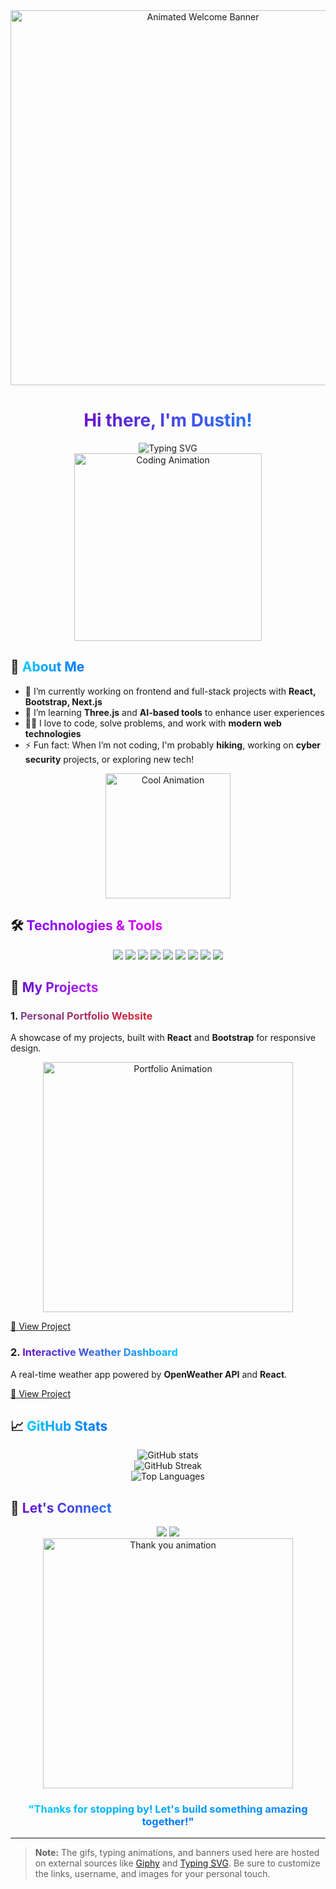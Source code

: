<div align="center">
  <img src="https://www.canva.com/design/DAGWAV-V4tA/W84bBEuxhBMtq8I-sL2LcA/watch" alt="Animated Welcome Banner" width="600"/>
  
  # <span style="background: linear-gradient(to right, #6a11cb, #2575fc); -webkit-background-clip: text; color: transparent;">Hi there, I'm Dustin!</span> 
  <img src="https://readme-typing-svg.herokuapp.com?font=Fira+Code&size=24&duration=3000&pause=1000&color=6A5ACD&center=true&vCenter=true&width=435&lines=Web+Developer+%7C+Tech+Enthusiast;Building+Beautiful+and+Functional+Websites;Let%27s+Make+the+Web+Better+Together!" alt="Typing SVG">
</div>

<div align="center">
  <img src="https://media.giphy.com/media/3o7bu3XilJ5BOiSGic/giphy.gif" width="300" alt="Coding Animation">
</div>

## 🚀 <span style="background: linear-gradient(to right, #00c6ff, #0072ff); -webkit-background-clip: text; color: transparent;">About Me</span>

- 🔭 I’m currently working on frontend and full-stack projects with **React, Bootstrap, Next.js**
- 🌱 I’m learning **Three.js** and **AI-based tools** to enhance user experiences
- 👨‍💻 I love to code, solve problems, and work with **modern web technologies**
- ⚡ Fun fact: When I’m not coding, I'm probably **hiking**, working on **cyber security** projects, or exploring new tech!

<div align="center">
  <img src="https://media.giphy.com/media/3oEduXtXta80CybVhC/giphy.gif" width="200" alt="Cool Animation">
</div>

## 🛠️ <span style="background: linear-gradient(to right, #7f00ff, #e100ff); -webkit-background-clip: text; color: transparent;">Technologies & Tools</span>

<div align="center">
  <img src="https://img.shields.io/badge/Code-HTML5-informational?style=flat&logo=html5&logoColor=white&color=6A5ACD">
  <img src="https://img.shields.io/badge/Code-CSS3-informational?style=flat&logo=css3&logoColor=white&color=6495ED">
  <img src="https://img.shields.io/badge/Code-JavaScript-informational?style=flat&logo=javascript&logoColor=white&color=00BFFF">
  <img src="https://img.shields.io/badge/Code-TypeScript-informational?style=flat&logo=typescript&logoColor=white&color=6A5ACD">
  <img src="https://img.shields.io/badge/Framework-React-informational?style=flat&logo=react&logoColor=white&color=1E90FF">
  <img src="https://img.shields.io/badge/Framework-Next.js-informational?style=flat&logo=nextdotjs&logoColor=white&color=6A5ACD">
  <img src="https://img.shields.io/badge/Framework-Bootstrap-informational?style=flat&logo=bootstrap&logoColor=white&color=4169E1">
  <img src="https://img.shields.io/badge/Version Control-Git-informational?style=flat&logo=git&logoColor=white&color=00BFFF">
  <img src="https://img.shields.io/badge/Deployment-Vercel-informational?style=flat&logo=vercel&logoColor=white&color=1E90FF">
</div>

## 🌟 <span style="background: linear-gradient(to right, #6a11cb, #b721ff); -webkit-background-clip: text; color: transparent;">My Projects</span>

### 1. **<span style="background: linear-gradient(to right, #7b4397, #dc2430); -webkit-background-clip: text; color: transparent;">Personal Portfolio Website</span>**
A showcase of my projects, built with **React** and **Bootstrap** for responsive design.
<div align="center">
  <img src="https://media.giphy.com/media/26AHONQ79FdWZhAI0/giphy.gif" width="400" alt="Portfolio Animation">
</div>

[🔗 View Project](https://github.com/username/portfolio)  

### 2. **<span style="background: linear-gradient(to right, #6a11cb, #00c6ff); -webkit-background-clip: text; color: transparent;">Interactive Weather Dashboard</span>**
A real-time weather app powered by **OpenWeather API** and **React**.

[🔗 View Project](https://github.com/username/weather-dashboard)

## 📈 <span style="background: linear-gradient(to right, #00c6ff, #0072ff); -webkit-background-clip: text; color: transparent;">GitHub Stats</span>

<div align="center">
  <img src="https://github-readme-stats.vercel.app/api?username=yourusername&show_icons=true&theme=radical" alt="GitHub stats">
  <br>
  <img src="https://github-readme-streak-stats.herokuapp.com/?user=yourusername&theme=radical" alt="GitHub Streak">
  <br>
  <img src="https://github-readme-stats.vercel.app/api/top-langs/?username=yourusername&layout=compact&theme=radical" alt="Top Languages">
</div>

## 🤝 <span style="background: linear-gradient(to right, #6a11cb, #2575fc); -webkit-background-clip: text; color: transparent;">Let's Connect</span>

<div align="center">
  <a href="https://www.linkedin.com/in/dustinmmoore"><img src="https://img.shields.io/badge/LinkedIn-Dustin%20Moore-00BFFF?style=flat-square&logo=linkedin"></a>
  <a href="mailto:dustin@example.com"><img src="https://img.shields.io/badge/Email-dustin%40example.com-6A5ACD?style=flat-square&logo=gmail"></a>
</div>

<div align="center">
  <img src="https://media.giphy.com/media/3oriO7A7bt1wsEP4cw/giphy.gif" width="400" alt="Thank you animation">
  
  ### <span style="background: linear-gradient(to right, #00c6ff, #0072ff); -webkit-background-clip: text; color: transparent;">"Thanks for stopping by! Let's build something amazing together!"</span>
</div>

---

> **Note:** The gifs, typing animations, and banners used here are hosted on external sources like [Giphy](https://giphy.com/) and [Typing SVG](https://readme-typing-svg.herokuapp.com/). Be sure to customize the links, username, and images for your personal touch.

